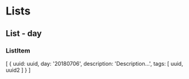 # Lists
## List - day
### ListItem

[
  {
    uuid: uuid,
    day: '20180706',
    description: 'Description...',
    tags: [ uuid, uuid2 ]
  }
]
